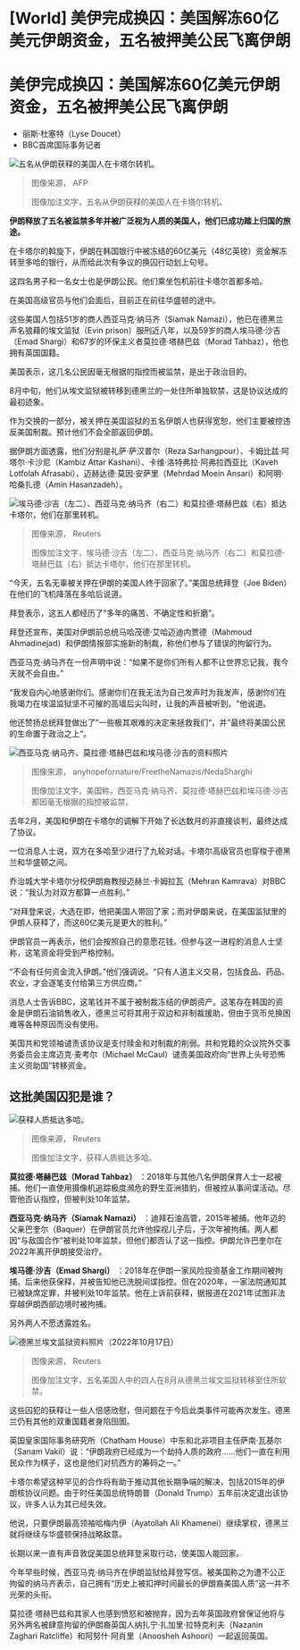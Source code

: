 # [World] 美伊完成换囚：美国解冻60亿美元伊朗资金，五名被押美公民飞离伊朗

#  美伊完成换囚：美国解冻60亿美元伊朗资金，五名被押美公民飞离伊朗

  * 丽斯·杜塞特（Lyse Doucet） 
  * BBC首席国际事务记者 


![五名从伊朗获释的美国人在卡塔尔转机。](_131123350_qatar1.jpg)

> 图像来源，  AFP
>
> 图像加注文字，五名从伊朗获释的美国人在卡塔尔转机。

**伊朗释放了五名被监禁多年并被广泛视为人质的美国人，他们已成功踏上归国的旅途。**

在卡塔尔的斡旋下，伊朗在韩国银行中被冻结的60亿美元（48亿英镑）资金解冻转至多哈的银行，从而给此次有争议的换囚行动划上句号。

这四名男子和一名女士也是伊朗公民。他们乘坐包机前往卡塔尔首都多哈。

在美国高级官员与他们会面后，目前正在前往华盛顿的途中。

这些美国人包括51岁的商人西亚马克·纳马齐（Siamak Namazi），他已在德黑兰声名狼藉的埃文监狱（Evin prison）服刑近八年，以及59岁的商人埃马德·沙吉（Emad Shargi）和67岁的环保主义者莫拉德·塔赫巴兹（Morad Tahbaz），他也拥有英国国籍。

美国表示，这几名公民因毫无根据的指控而被监禁，是出于政治目的。

8月中旬，他们从埃文监狱被转移到德黑兰的一处住所单独软禁，这是协议达成的最初迹象。

作为交换的一部分，被关押在美国监狱的五名伊朗人也获得宽恕，他们主要被控违反美国制裁。预计他们不会全部返回伊朗。

据伊朗方面透露，他们分别是礼萨·萨汉普尔（Reza Sarhangpour）、卡姆比兹·阿塔尔·卡沙尼（Kambiz Attar Kashani）、卡维·洛特弗拉·阿弗拉西亚比（Kaveh Lotfolah Afrasabi）、迈赫达德·莫因·安萨里（Mehrdad Moein Ansari）和阿明·哈桑扎德（Amin Hasanzadeh）。

![埃马德·沙吉（左二）、西亚马克·纳马齐（右二）和莫拉德·塔赫巴兹（右）抵达卡塔尔，他们在那里转机。](_131122166_mediaitem131115639.jpg)

> 图像来源，  Reuters
>
> 图像加注文字，埃马德·沙吉（左二）、西亚马克·纳马齐（右二）和莫拉德·塔赫巴兹（右）抵达卡塔尔，他们在那里转机。

“今天，五名无辜被关押在伊朗的美国人终于回家了。”美国总统拜登（Joe Biden）在他们的飞机降落在多哈后说道。

拜登表示，这五人都经历了“多年的痛苦、不确定性和折磨”。

拜登还宣布，美国对伊朗前总统马哈茂德·艾哈迈迪内贾德（Mahmoud Ahmadinejad）和伊朗情报部实施新的制裁，称他们参与了错误的拘留行为。

西亚马克·纳马齐在一份声明中说：“如果不是你们所有人都不让世界忘记我，我今天就不会自由。”

“我发自内心地感谢你们。感谢你们在我无法为自己发声时为我发声，感谢你们在我竭力在埃温监狱坚不可摧的高墙后尖叫时，让我的声音被听到。"他说道。

他还赞扬总统拜登做出了”一些极其艰难的决定来拯救我们“，并”最终将美国公民的生命置于政治之上“。

![西亚马克·纳马齐、莫拉德·塔赫巴兹和埃马德·沙吉的资料照片](_131117832_2_siamak_namazi_morad-tahbaz_emad_shargi.jpg)

> 图像来源，  anyhopefornature/FreetheNamazis/NedaSharghi
>
> 图像加注文字，美国称，西亚马克·纳马齐、莫拉德·塔赫巴兹和埃马德·沙吉都因毫无根据的指控被监禁。

去年2月，美国和伊朗在卡塔尔的调解下开始了长达数月的非直接谈判，最终达成了协议。

一位消息人士说，双方在多哈至少进行了九轮对话。卡塔尔高级官员也穿梭于德黑兰和华盛顿之间。

乔治城大学卡塔尔分校伊朗裔教授迈赫兰·卡姆拉瓦（Mehran Kamrava）对BBC说：“我认为对双方都算一点胜利。”

“对拜登来说，大选在即，他把美国人带回了家；而对伊朗来说，在美国监狱里的伊朗人获释了，而这60亿美元是更大的胜利。”

伊朗官员一再表示，他们会按照自己的意愿花钱。但参与这一进程的消息人士坚称，这笔资金将受到严格控制。

“不会有任何资金流入伊朗。”他们强调说。“只有人道主义交易，包括食品、药品、农业，才会逐笔支付给第三方供应商。”

消息人士告诉BBC，这笔钱并不属于被制裁冻结的伊朗资产。这笔存在韩国的资金是伊朗石油销售收入，德黑兰可将其用于双边和非制裁援助，但由于货币兑换困难等各种原因而没有使用。

美国共和党领袖谴责该协议是支付赎金和对制裁的削弱。共和党籍的众议院外交事务委员会主席迈克·麦考尔（Michael McCaul）谴责美国政府向“世界上头号恐怖主义资助国”转移资金。

##  这批美国囚犯是谁？

![获释人质抵达多哈。](_131123347_208423d8b9b622352af2085a6d04c14aa89a6dba0_0_3749_24531000x654.jpg)

> 图像来源，  Reuters
>
> 图像加注文字，获释人质抵达多哈。

**莫拉德·塔赫巴兹（Morad Tahbaz）** ：2018年与其他八名伊朗保育人士一起被捕。他们一直使用摄像机追踪极度濒危的野生亚洲猎豹，但被控从事间谍活动。尽管他否认指控，但被判处10年监禁。

**西亚马克·纳马齐（Siamak Namazi）** ：迪拜石油高管，2015年被捕。他年迈的父亲巴奎尔（Baquer）在伊朗官员允许他探视儿子后，于次年被拘捕。两人都因“与敌国合作”被判处10年监禁，但他们都否认了这一指控。伊朗允许巴奎尔在2022年离开伊朗接受治疗。

**埃马德·沙吉（Emad Shargi）** ：2018年在伊朗一家风险投资基金工作期间被拘捕。后来他获保释，并被告知他已洗脱间谍指控。但在2020年，一家法院通知其已被缺席定罪，并被判处10年监禁。他在上诉前获释，据报道在2021年试图非法穿越伊朗西部边境时被拘捕。

另外两人不愿透露姓名。

![德黑兰埃文监狱资料照片（2022年10月17日）](_130989163_1a4d13ac2961e16d42dbb4b48f32193581bd128b.jpg)

> 图像来源，  Reuters
>
> 图像加注文字，五名美国人中的四人在8月从德黑兰埃文监狱转移至住所软禁。

这些囚犯的获释让一些人倍感欣慰，但问题在于今后此类事件可能再次发生。德黑兰仍有其他的双重国籍者身陷囹圄。

英国皇家国际事务研究所（Chatham House）中东和北非项目主任萨南·瓦基尔（Sanam Vakil）说：“伊朗政府已经成为一个劫持人质的政府……他们一直在利用民众作为棋子，这也是他们对抗西方的筹码之一。”

卡塔尔希望这种罕见的合作将有助于推动其他长期争端的解决，包括2015年的伊朗核协议问题。由于时任美国总统特朗普（Donald Trump）五年前决定退出该协议，许多人认为其已经失效。

他说，只要伊朗最高领袖哈梅内伊（Ayatollah Ali Khamenei）继续掌权，德黑兰就将继续与华盛顿保持战略敌意。

长期以来一直有声音敦促美国总统拜登采取行动，使美国人能回家。

今年早些时候，西亚马克·纳马齐在伊朗监狱给拜登写信。被美国称之为遭不公正拘留的纳马齐表示，自己拥有“历史上被扣押时间最长的伊朗裔美国人质”这一并不光荣的头衔。

莫拉德·塔赫巴兹和其家人也感到愤怒和被抛弃，因为去年英国政府曾保证他将与另外两名被肆意拘留的伊朗裔英国人纳扎宁·扎加里·拉特克利夫（Nazanin Zaghari Ratcliffe）和阿努什·阿肖里（Anoosheh Ashoori）一起返回英国。


